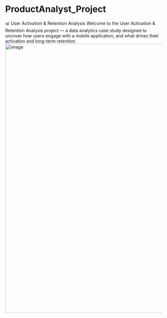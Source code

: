 # ProductAnalyst_Project
📊 User Activation & Retention Analysis
Welcome to the User Activation & Retention Analysis project — a data analytics case study designed to uncover how users engage with a mobile application, and what drives their activation and long-term retention.<img width="1561" height="864" alt="image" src="https://github.com/user-attachments/assets/72fb8e98-ba99-42f7-b4af-c6a67cffbd22" />
